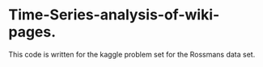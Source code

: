 # Time-Series-analysis-of-wiki-pages.

This code is written for the kaggle problem set for the Rossmans data set.
